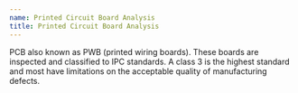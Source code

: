 ```yaml
---
name: Printed Circuit Board Analysis
title: Printed Circuit Board Analysis
---
```


PCB also known as PWB (printed wiring boards). These boards are inspected and classified to IPC standards. A class 3 is the highest standard and most have limitations on the acceptable quality of manufacturing defects.
